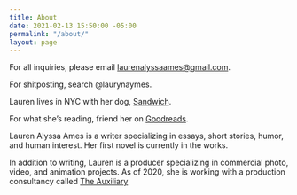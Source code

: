 ```yaml
---
title: About
date: 2021-02-13 15:50:00 -05:00
permalink: "/about/"
layout: page
---
```


For all inquiries, please email [laurenalyssaames@gmail.com](mailto:laurenalyssaames@gmail.com).

For shitposting, search @laurynaymes.

Lauren lives in NYC with her dog, [Sandwich](https://www.instagram.com/sandwichtheterrier/).

For what she’s reading, friend her on [Goodreads](https://www.goodreads.com/user/show/111201570-lauren).

Lauren Alyssa Ames is a writer specializing in essays, short stories, humor, and human interest. Her first novel is currently in the works.

In addition to writing, Lauren is a producer specializing in commercial photo, video, and animation projects. As of 2020, she is working with a  production consultancy called [The Auxiliary](http://www.theauxiliaryco.com/)
